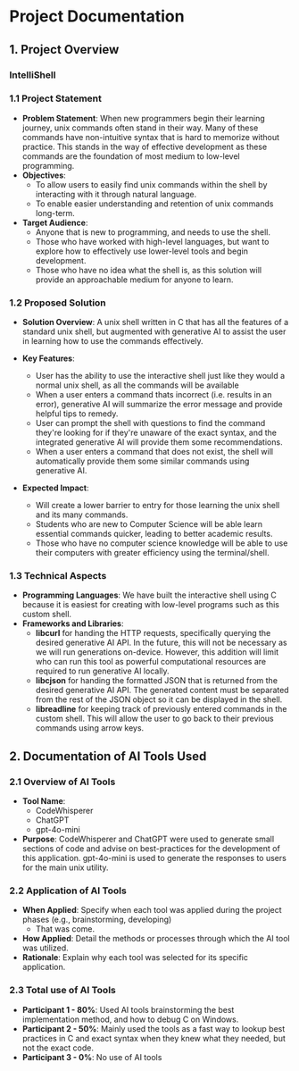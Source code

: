 # Project Documentation

## 1. Project Overview

### IntelliShell

### 1.1 Project Statement

- **Problem Statement**: When new programmers begin their learning journey, unix commands often stand in their way. Many of these commands have non-intuitive syntax that is hard to memorize without practice. This stands in the way of effective development as these commands are the foundation of most medium to low-level programming.
- **Objectives**:
  - To allow users to easily find unix commands within the shell by interacting with it through natural language.
  - To enable easier understanding and retention of unix commands long-term.
- **Target Audience**:
  - Anyone that is new to programming, and needs to use the shell.
  - Those who have worked with high-level languages, but want to explore how to effectively use lower-level tools and begin development.
  - Those who have no idea what the shell is, as this solution will provide an approachable medium for anyone to learn.

### 1.2 Proposed Solution

- **Solution Overview**: A unix shell written in C that has all the features of a standard unix shell, but augmented with generative AI to assist the user in learning how to use the commands effectively.
- **Key Features**:

  - User has the ability to use the interactive shell just like they would a normal unix shell, as all the commands will be available
  - When a user enters a command thats incorrect (i.e. results in an error), generative AI will summarize the error message and provide helpful tips to remedy.
  - User can prompt the shell with questions to find the command they're looking for if they're unaware of the exact syntax, and the integrated generative AI will provide them some recommendations.
  - When a user enters a command that does not exist, the shell will automatically provide them some similar commands using generative AI.

- **Expected Impact**:
  - Will create a lower barrier to entry for those learning the unix shell and its many commands.
  - Students who are new to Computer Science will be able learn essential commands quicker, leading to better academic results.
  - Those who have no computer science knowledge will be able to use their computers with greater efficiency using the terminal/shell.

### 1.3 Technical Aspects

- **Programming Languages**: We have built the interactive shell using C because it is easiest for creating with low-level programs such as this custom shell.
- **Frameworks and Libraries**:
  - **libcurl** for handing the HTTP requests, specifically querying the desired generative AI API. In the future, this will not be necessary as we will run generations on-device. However, this addition will limit who can run this tool as powerful computational resources are required to run generative AI locally.
  - **libcjson** for handing the formatted JSON that is returned from the desired generative AI API. The generated content must be separated from the rest of the JSON object so it can be displayed in the shell.
  - **libreadline** for keeping track of previously entered commands in the custom shell. This will allow the user to go back to their previous commands using arrow keys.

## 2. Documentation of AI Tools Used

### 2.1 Overview of AI Tools

- **Tool Name**:
  - CodeWhisperer
  - ChatGPT
  - gpt-4o-mini
- **Purpose**: CodeWhisperer and ChatGPT were used to generate small sections of code and advise on best-practices for the development of this application. gpt-4o-mini is used to generate the responses to users for the main unix utility.

### 2.2 Application of AI Tools

- **When Applied**: Specify when each tool was applied during the project phases (e.g., brainstorming, developing)
  - That was come.
- **How Applied**: Detail the methods or processes through which the AI tool was utilized.
- **Rationale**: Explain why each tool was selected for its specific application.

### 2.3 Total use of AI Tools

- **Participant 1 - 80%**: Used AI tools brainstorming the best implementation method, and how to debug C on Windows.
- **Participant 2 - 50%**: Mainly used the tools as a fast way to lookup best practices in C and exact syntax when they knew what they needed, but not the exact code.
- **Participant 3 - 0%**: No use of AI tools
